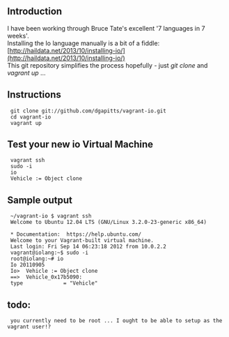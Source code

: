 Introduction
------------

I have been working through Bruce Tate's excellent '7 languages in 7 weeks'.  
Installing the Io language manually is a bit of a fiddle: [http://haildata.net/2013/10/installing-io/](http://haildata.net/2013/10/installing-io/)  
This git repository simplifies the process hopefully - just *git clone* and *vagrant up* ...    


Instructions
-------------

     git clone git://github.com/dgapitts/vagrant-io.git
     cd vagrant-io
     vagrant up

Test your new io Virtual Machine
--------------------------------

     vagrant ssh
     sudo -i
     io
     Vehicle := Object clone

Sample output
-------------

     ~/vagrant-io $ vagrant ssh
     Welcome to Ubuntu 12.04 LTS (GNU/Linux 3.2.0-23-generic x86_64)
     
     * Documentation:  https://help.ubuntu.com/
     Welcome to your Vagrant-built virtual machine.
     Last login: Fri Sep 14 06:23:18 2012 from 10.0.2.2
     vagrant@iolang:~$ sudo -i
     root@iolang:~# io
     Io 20110905
     Io>  Vehicle := Object clone
     ==>  Vehicle_0x17b5090:
     type             = "Vehicle"


todo: 
-----

     you currently need to be root ... I ought to be able to setup as the vagrant user!?


